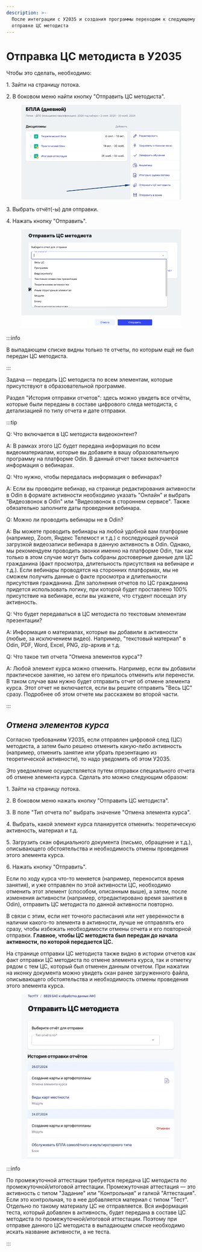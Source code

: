 ```yaml
---
description: >-
  После интеграции с У2035 и создания программы переходим к следующему этапу -
  отправке ЦС методиста
---
```


# Отправка ЦС методиста в У2035

Чтобы это сделать, необходимо:

1\. Зайти на страницу потока.

2\. В боковом меню найти кнопку "Отправить ЦС методиста".

<figure><img src="../.gitbook/assets/image (48).png" alt=""><figcaption></figcaption></figure>

3\. Выбрать отчёт(-ы) для отправки.

4\. Нажать кнопку "Отправить".

<figure><img src="../.gitbook/assets/image (49).png" alt=""><figcaption></figcaption></figure>

:::info

В выпадающем списке видны только те отчеты, по которым ещё не был передан ЦС методиста.

:::

Задача — передать ЦС методиста по всем элементам, которые присутствуют в образовательной программе.

Раздел "История отправки отчетов": здесь можно увидеть все отчёты, которые были переданы в составе цифрового следа методиста, с детализацией по типу отчета и дате отправки.

:::tip

Q: Что включается в ЦС методиста видеоконтент?

A: В рамках этого ЦС будет передана информация по всем видеоматериалам, которые вы добавите в вашу образовательную программу на платформе Odin. В данный отчет также включается информация о вебинарах.



Q: Что нужно, чтобы передалась информация о вебинарах?

A: Если вы проводите вебинар, на странице редактирования активности в Odin в формате активности необходимо указать "Онлайн" и выбрать "Видеозвонок в Odin" или "Видеозвонок в стороннем сервисе". Также обязательно заполните даты проведения вебинара.



Q: Можно ли проводить вебинары не в Odin?

A: Вы можете проводить вебинары на любой удобной вам платформе (например, Zoom, Яндекс Телемост и т.д.) с последующей ручной загрузкой видеозаписи вебинара в данную активность в Odin. Однако, мы рекомендуем проводить звонки именно на платформе Odin, так как только в этом случае могут быть собраны достоверные данные для ЦС гражданина (факт просмотра, длительность присутствия на вебинаре и т.д.). Если вебинары проводятся на сторонних платформах, мы не сможем получить данные о факте просмотра и длительности присутствия гражданина. Для заполнения отчетов по ЦС гражданина придется использовать логику, при которой будет проставлено 100% присутствие на вебинаре, если вы укажете, что студент посещал эту активность.



Q: Что будет передаваться в ЦС методиста по текстовым элементам презентации?

A: Информация о материалах, которые вы добавили в активности (любые, за исключением видео). Например, "текстовый материал" в Odin, PDF, Word, Excel, PNG, zip-архив и т.д.



Q: Что такое тип отчета "Отмена элементов курса"?

A: Любой элемент курса можно отменить. Например, если вы добавили практическое занятие, но затем его пришлось отменить или перенести. В таком случае вам нужно будет отправить отчет об отмене элемента курса. Этот отчет не включается, если вы решите отправить "Весь ЦС" сразу. Подробнее об этом отчете мы расскажем во второй части.

:::

## _Отмена элементов курса_

Согласно требованиям У2035, если отправлен цифровой след (ЦС) методиста, а затем было решено отменить какую-либо активность (например, отменить занятие или убрать презентацию из теоретической активности), то надо уведомить об этом У2035.

Это уведомление осуществляется путем отправки специального отчета об отмене элемента курса. Сделать это можно следующим образом:

1\. Зайти на страницу потока.

2\. В боковом меню нажать кнопку "Отправить ЦС методиста".

3\. В поле "Тип отчета по" выбрать значение "Отмена элемента курса".

4\. Выбрать, какой элемент курса планируется отменить: теоретическую активность, материал и т.д.

5\. Загрузить скан официального документа (письмо, обращение и т.д.), описывающего обстоятельства и необходимость отмены проведения этого элемента курса.

6\. Нажать кнопку "Отправить".

Если по ходу курса что-то меняется (например, переносится время занятия), и уже отправлен по этой активности ЦС, необходимо отменить этот элемент (способом, описанным выше), а затем, после изменения активности (например, отредактировано время занятия в Odin), отправить ЦС методиста по данной активности повторно.

В связи с этим, если нет точного расписания или нет уверенности в наличии какого-то элемента в активности, лучше не отправлять его сразу, чтобы избежать необходимости отмены отчета и его повторной отправки. **Главное, чтобы ЦС методиста был передан до начала активности, по которой передается ЦС.**

На странице отправки ЦС методиста также видно в истории отчетов как факт отправки ЦС методиста по отмене элемента курса, так и отметку рядом с тем ЦС, который был отменен данным отчетом. При нажатии на иконку документа можно увидеть скан ранее загруженного файла, описывающего обстоятельства и необходимость отмены проведения этого элемента курса.

<figure><img src="../.gitbook/assets/image (50).png" alt=""><figcaption></figcaption></figure>

:::info

По промежуточной аттестации требуется передача ЦС методиста по промежуточной/итоговой аттестации. Промежуточная аттестация — это активность с типом "Задание" или "Контрольная" и галкой "Аттестация". Если это контрольная, то в нее добавляется материал с типом "Тест". Отдельно по такому материалу ЦС не отправляется. Вся информация теста, который добавлен в активность, будет передана в составе ЦС методиста по промежуточной/итоговой аттестации. Поэтому при отправке данного ЦС методиста в выпадающем списке необходимо искать название активности, а не теста.

:::
